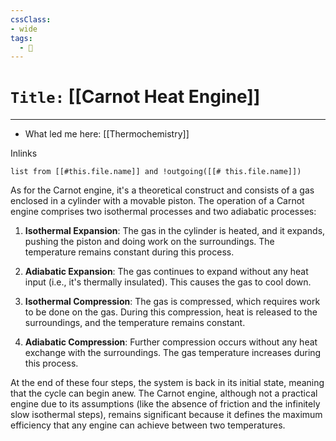 ```yaml
---
cssClass:
- wide
tags:
  - 🧪
---
```


# `Title:` [[Carnot Heat Engine]]
--- 

- What led me here: [[Thermochemistry]]

Inlinks
```dataview 
list from [[#this.file.name]] and !outgoing([[# this.file.name]]) 
```

As for the Carnot engine, it's a theoretical construct and consists of a gas enclosed in a cylinder with a movable piston. The operation of a Carnot engine comprises two isothermal processes and two adiabatic processes:

1. **Isothermal Expansion**: The gas in the cylinder is heated, and it expands, pushing the piston and doing work on the surroundings. The temperature remains constant during this process.

2. **Adiabatic Expansion**: The gas continues to expand without any heat input (i.e., it's thermally insulated). This causes the gas to cool down.

3. **Isothermal Compression**: The gas is compressed, which requires work to be done on the gas. During this compression, heat is released to the surroundings, and the temperature remains constant.

4. **Adiabatic Compression**: Further compression occurs without any heat exchange with the surroundings. The gas temperature increases during this process.

At the end of these four steps, the system is back in its initial state, meaning that the cycle can begin anew. The Carnot engine, although not a practical engine due to its assumptions (like the absence of friction and the infinitely slow isothermal steps), remains significant because it defines the maximum efficiency that any engine can achieve between two temperatures.
